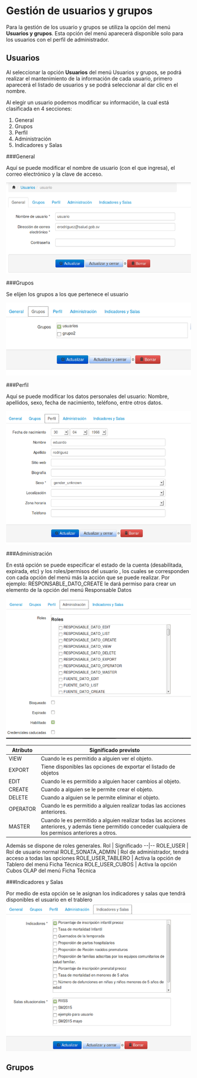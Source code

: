 # Gestión de usuarios y grupos
Para la gestión de los usuario y grupos se utiliza la opción del menú **Usuarios y grupos**. Esta opción del menú aparecerá disponible solo para los usuarios con el perfil de administrador.

## Usuarios
Al seleccionar la opción **Usuarios** del menú Usuarios y grupos, se podrá realizar el mantenimiento de la información 
de cada usuario, primero aparecerá el listado de usuarios y se podrá seleccionar al dar clic en el nombre.

Al elegir un usuario podemos modificar su información, la cual está clasificada en 4 secciones:

1. General
1. Grupos
1. Perfil
1. Administración
1. Indicadores y Salas

###General

Aquí se puede modificar el nombre de usuario (con el que ingresa), el correo electrónico y la clave de acceso.

![Usuario - General](images/usuario_general.png)

###Grupos

Se elijen los grupos a los que pertenece el usuario

![Usuario - Grupos](images/usuario_grupos.png)

###Perfil

Aquí se puede modificar los datos personales del usuario: Nombre, apellidos, sexo, fecha de nacimiento, teléfono, entre otros datos.

![Usuario - Perfil](images/usuario_perfil.png)

###Administración

En está opción se puede especificar el estado de la cuenta (desabilitada, expirada, etc) y los roles/permisos del usuario , los cuales se corresponden con cada opción del menú más la acción que se puede realizar.
Por ejemplo: RESPONSABLE_DATO_CREATE le dará permiso para crear un elemento de la opción del menú Responsable Datos

![Usuario - Administración](images/usuario_administracion.png)

Atributo |	Significado previsto 
--|--
VIEW 	| Cuando le es permitido a alguien ver el objeto.
EXPORT 	| Tiene disponibles las opciones de exportar el listado de objetos
EDIT 	| Cuando le es permitido a alguien hacer cambios al objeto.
CREATE 	| Cuando a alguien se le permite crear el objeto.
DELETE 	| Cuando a alguien se le permite eliminar el objeto.
OPERATOR | Cuando le es permitido a alguien realizar todas las acciones anteriores.
MASTER 	| Cuando le es permitido a alguien realizar todas las acciones anteriores, y además tiene permitido conceder cualquiera de los permisos anteriores a otros.

Además se dispone de roles generales.
Rol  | Significado
--|--
ROLE_USER | Rol de usuario normal
ROLE_SONATA_ADMIN | Rol de administrador, tendrá acceso a todas las opciones
ROLE_USER_TABLERO | Activa la opción de Tablero del menú Ficha Técnica
ROLE_USER_CUBOS | Activa la opción Cubos OLAP del menú Ficha Técnica


###Indicadores y Salas

Por medio de esta opción se le asignan los indicadores y salas que tendrá disponibles el usuario en el trablero
![Usuario - Indicadores y Salas](images/usuario_indicadores_salas.png)




## Grupos
